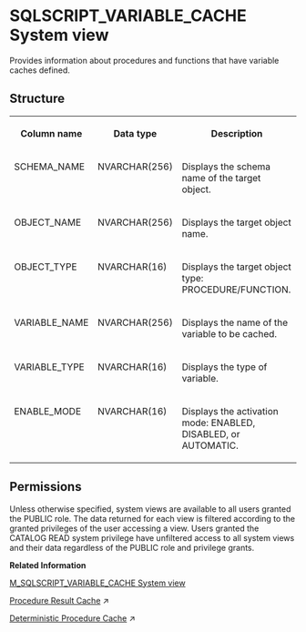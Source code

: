<!-- loioa7eeeedda0764a2d94b793880b14a5b6 -->

# SQLSCRIPT\_VARIABLE\_CACHE System view

Provides information about procedures and functions that have variable caches defined.



<a name="loioa7eeeedda0764a2d94b793880b14a5b6___q_u_e_r_y__p_l_a_n_s_1struct_QUERY_PLANS"/>

## Structure


<table>
<tr>
<th valign="top">

Column name

</th>
<th valign="top">

Data type

</th>
<th valign="top">

Description

</th>
</tr>
<tr>
<td valign="top">

SCHEMA\_NAME

</td>
<td valign="top">

NVARCHAR\(256\)

</td>
<td valign="top">

Displays the schema name of the target object.

</td>
</tr>
<tr>
<td valign="top">

OBJECT\_NAME

</td>
<td valign="top">

NVARCHAR\(256\)

</td>
<td valign="top">

Displays the target object name.

</td>
</tr>
<tr>
<td valign="top">

OBJECT\_TYPE

</td>
<td valign="top">

NVARCHAR\(16\)

</td>
<td valign="top">

Displays the target object type: PROCEDURE/FUNCTION.

</td>
</tr>
<tr>
<td valign="top">

VARIABLE\_NAME

</td>
<td valign="top">

NVARCHAR\(256\)

</td>
<td valign="top">

Displays the name of the variable to be cached.

</td>
</tr>
<tr>
<td valign="top">

VARIABLE\_TYPE

</td>
<td valign="top">

NVARCHAR\(16\)

</td>
<td valign="top">

Displays the type of variable.

</td>
</tr>
<tr>
<td valign="top">

ENABLE\_MODE

</td>
<td valign="top">

NVARCHAR\(16\)

</td>
<td valign="top">

Displays the activation mode: ENABLED, DISABLED, or AUTOMATIC.

</td>
</tr>
</table>



<a name="loioa7eeeedda0764a2d94b793880b14a5b6__section_yg2_rvz_2zb"/>

## Permissions

Unless otherwise specified, system views are available to all users granted the PUBLIC role. The data returned for each view is filtered according to the granted privileges of the user accessing a view. Users granted the CATALOG READ system privilege have unfiltered access to all system views and their data regardless of the PUBLIC role and privilege grants.

**Related Information**  


[M\_SQLSCRIPT\_VARIABLE\_CACHE System view](../022-Monitoring-Views/m-sqlscript-variable-cache-system-view-9fb8ca5.md "Provides runtime information about procedures and functions that have variable caches defined.")

[Procedure Result Cache](https://help.sap.com/viewer/d1cb63c8dd8e4c35a0f18aef632687f0/2024_3_QRC/en-US/23bd07d4f4a1444ab64ca580373e8efc.html "Procedure Result Cache (PRC) is a server-wide in-memory cache that caches the output arguments of procedure calls using the input arguments as keys.") :arrow_upper_right:

[Deterministic Procedure Cache](https://help.sap.com/viewer/d1cb63c8dd8e4c35a0f18aef632687f0/2024_3_QRC/en-US/8809a2a02e1b49d9a3fc68bb135f430d.html "") :arrow_upper_right:

